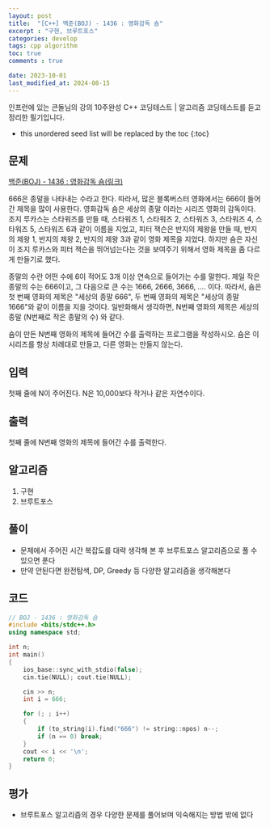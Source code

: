 ```yaml
---
layout: post
title:  "[C++] 백준(BOJ) - 1436 : 영화감독 숌"
excerpt : "구현, 브루트포스"
categories: develop
tags: cpp algorithm
toc: true
comments : true

date: 2023-10-01
last_modified_at: 2024-08-15
---
```

> <span style="font-size: 80%">
인프런에 있는 큰돌님의 강의 10주완성 C++ 코딩테스트 | 알고리즘 코딩테스트를 듣고 정리한 필기입니다.</span>

<!--more-->

* this unordered seed list will be replaced by the toc
{:toc}

## 문제 

[백준(BOJ) - 1436 : 영화감독 숌(링크)](https://www.acmicpc.net/problem/1436)

666은 종말을 나타내는 수라고 한다. 따라서, 많은 블록버스터 영화에서는 666이 들어간 제목을 많이 사용한다. 영화감독 숌은 세상의 종말 이라는 시리즈 영화의 감독이다. 조지 루카스는 스타워즈를 만들 때, 스타워즈 1, 스타워즈 2, 스타워즈 3, 스타워즈 4, 스타워즈 5, 스타워즈 6과 같이 이름을 지었고, 피터 잭슨은 반지의 제왕을 만들 때, 반지의 제왕 1, 반지의 제왕 2, 반지의 제왕 3과 같이 영화 제목을 지었다. 하지만 숌은 자신이 조지 루카스와 피터 잭슨을 뛰어넘는다는 것을 보여주기 위해서 영화 제목을 좀 다르게 만들기로 했다.

종말의 수란 어떤 수에 6이 적어도 3개 이상 연속으로 들어가는 수를 말한다. 제일 작은 종말의 수는 666이고, 그 다음으로 큰 수는 1666, 2666, 3666, .... 이다. 따라서, 숌은 첫 번째 영화의 제목은 "세상의 종말 666", 두 번째 영화의 제목은 "세상의 종말 1666"와 같이 이름을 지을 것이다. 일반화해서 생각하면, N번째 영화의 제목은 세상의 종말 (N번째로 작은 종말의 수) 와 같다.

숌이 만든 N번째 영화의 제목에 들어간 수를 출력하는 프로그램을 작성하시오. 숌은 이 시리즈를 항상 차례대로 만들고, 다른 영화는 만들지 않는다.


## 입력
첫째 줄에 N이 주어진다. N은 10,000보다 작거나 같은 자연수이다.

## 출력
첫째 줄에 N번째 영화의 제목에 들어간 수를 출력한다.

## 알고리즘
1. 구현
2. 브루트포스

## 풀이
- 문제에서 주어진 시간 복잡도를 대략 생각해 본 후 브루트포스 알고리즘으로 풀 수 있으면 푼다
- 만약 안된다면 완전탐색, DP, Greedy 등 다양한 알고리즘을 생각해본다

## 코드  
```cpp
// BOJ - 1436 : 영화감독 숌
#include <bits/stdc++.h>
using namespace std;

int n;
int main()
{
    ios_base::sync_with_stdio(false);
    cin.tie(NULL); cout.tie(NULL);

    cin >> n;
    int i = 666;

    for (; ; i++)
    {
        if (to_string(i).find("666") != string::npos) n--;
        if (n == 0) break;
    }
    cout << i << '\n';
    return 0;
}
```

## 평가  
* 브루트포스 알고리즘의 경우 다양한 문제를 풀어보며 익숙해지는 방법 밖에 없다